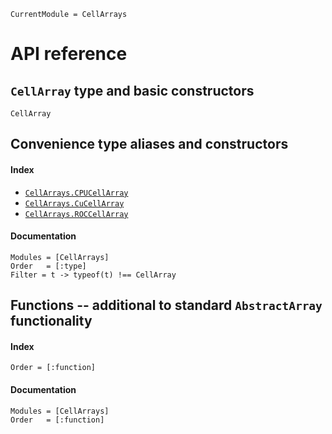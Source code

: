 ```@meta
CurrentModule = CellArrays
```

# API reference

## `CellArray` type and basic constructors
```@docs
CellArray
```


## Convenience type aliases and constructors
#### Index
* [`CellArrays.CPUCellArray`](@ref)
* [`CellArrays.CuCellArray`](@ref)
* [`CellArrays.ROCCellArray`](@ref)

#### Documentation
```@autodocs
Modules = [CellArrays]
Order   = [:type]
Filter = t -> typeof(t) !== CellArray
```


## Functions -- additional to standard `AbstractArray` functionality
#### Index
```@index
Order = [:function]
```
#### Documentation
```@autodocs
Modules = [CellArrays]
Order   = [:function]
```
